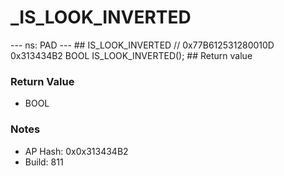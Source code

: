 # _IS_LOOK_INVERTED

--- ns: PAD --- ## IS_LOOK_INVERTED  // 0x77B612531280010D 0x313434B2 BOOL IS_LOOK_INVERTED();   ## Return value

### Return Value
* BOOL

### Notes
* AP Hash: 0x0x313434B2
* Build: 811

